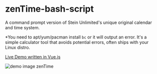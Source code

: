 # zenTime-bash-script

A command prompt version of Stein Unlimited's unique original calendar and time system.

*You need to apt/yum/pacman install `bc` or it will output an error. 
It's a simple calculator tool that avoids potential errors, often ships with your Linux distro.

[Live Demo written in Vue.js](https://www.steinunlimited.com/zentime)

![demo image zenTime](https://user-images.githubusercontent.com/52812717/230506930-1349b5f9-1a4e-4603-ab5f-a4600a9b2297.png)
